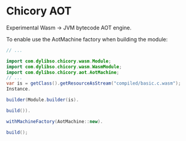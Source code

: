 # Chicory AOT

Experimental Wasm -> JVM bytecode AOT engine.

To enable use the AotMachine factory when building the module:

<!--
```java
//DEPS com.dylibso.chicory:wasm-corpus:999-SNAPSHOT
//DEPS com.dylibso.chicory:aot:999-SNAPSHOT
```
-->

```java
// ...

import com.dylibso.chicory.wasm.Module;
import com.dylibso.chicory.wasm.WasmModule;
import com.dylibso.chicory.aot.AotMachine;
// ...
var is = getClass().getResourceAsStream("compiled/basic.c.wasm");
Instance.

builder(Module.builder(is).

build()).

withMachineFactory(AotMachine::new).

build();
```
